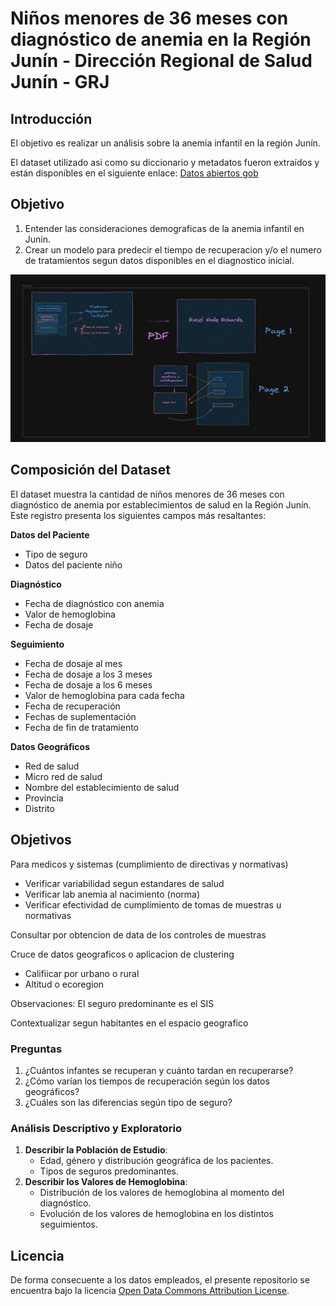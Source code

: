 # Niños menores de 36 meses con diagnóstico de anemia en la Región Junín - Dirección Regional de Salud Junín - GRJ

## Introducción

El objetivo es realizar un análisis sobre la anemia infantil en la región Junín.

El dataset utilizado asi como su diccionario y metadatos fueron extraídos y están disponibles en el siguiente enlace: [Datos abiertos gob](https://www.datosabiertos.gob.pe/dataset/ni%C3%B1os-menores-de-36-meses-con-dx-de-anemia-en-la-regi%C3%B3n-jun%C3%ADn-direcci%C3%B3n-regional-de-salud)

## Objetivo

1. Entender las consideraciones demograficas de la anemia infantil en Junin.
2. Crear un modelo para predecir el tiempo de recuperacion y/o el numero de tratamientos segun datos disponibles en el diagnostico inicial.

![The plot](./images/plot.png)

## Composición del Dataset

El dataset muestra la cantidad de niños menores de 36 meses con diagnóstico de anemia por establecimientos de salud en la Región Junín. Este registro presenta los siguientes campos más resaltantes:

**Datos del Paciente**

- Tipo de seguro
- Datos del paciente niño
  
**Diagnóstico**

- Fecha de diagnóstico con anemia
- Valor de hemoglobina
- Fecha de dosaje
  
**Seguimiento**

- Fecha de dosaje al mes
- Fecha de dosaje a los 3 meses
- Fecha de dosaje a los 6 meses
- Valor de hemoglobina para cada fecha
- Fecha de recuperación
- Fechas de suplementación
- Fecha de fin de tratamiento

**Datos Geográficos**

- Red de salud
- Micro red de salud
- Nombre del establecimiento de salud
- Provincia
- Distrito

## Objetivos

Para medicos y sistemas (cumplimiento de directivas y normativas)

- Verificar variabilidad segun estandares de salud
- Verificar lab anemia al nacimiento (norma)
- Verificar efectividad de cumplimiento de tomas de muestras u normativas

Consultar por obtencion de data de los controles de muestras

Cruce de datos geograficos o aplicacion de clustering
- Califiicar por urbano o rural
- Altitud o ecoregion

Observaciones:
El seguro predominante es el SIS

Contextualizar segun habitantes en el espacio geografico

### Preguntas 

1. ¿Cuántos infantes se recuperan y cuánto tardan en recuperarse?
2. ¿Cómo varían los tiempos de recuperación según los datos geográficos?
3. ¿Cuáles son las diferencias según tipo de seguro?

### Análisis Descriptivo y Exploratorio

1. **Describir la Población de Estudio**:
    - Edad, género y distribución geográfica de los pacientes.
    - Tipos de seguros predominantes.
2. **Describir los Valores de Hemoglobina**:
    - Distribución de los valores de hemoglobina al momento del diagnóstico.
    - Evolución de los valores de hemoglobina en los distintos seguimientos.

## Licencia

De forma consecuente a los datos empleados, el presente repositorio se encuentra bajo la licencia [Open Data Commons Attribution License](http://opendefinition.org/licenses/odc-by/).
